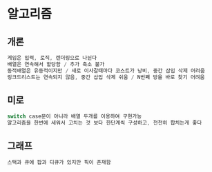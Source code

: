 # 알고리즘

## 개론
```cs
게임은 입력, 로직, 렌더링으로 나뉜다
배열은 연속해서 할당함 / 추가 축소 불가
동적배열은 유동적이지만 / 새로 이사갈때마다 코스트가 낭비, 중간 삽입 삭제 어려움
링크드리스트는 연속되지 않음, 중간 삽입 삭제 쉬움 / N번째 방을 바로 찾기 어려움
```

## 미로
```cs
switch case문이 아니라 배열 두개를 이용하여 구현가능
알고리즘을 한번에 세워서 고치는 것 보다 한단계씩 구성하고, 천천히 합치는게 좋다
```

## 그래프
```cs
스택과 큐에 팝과 디큐가 있지만 픽이 존재함
```